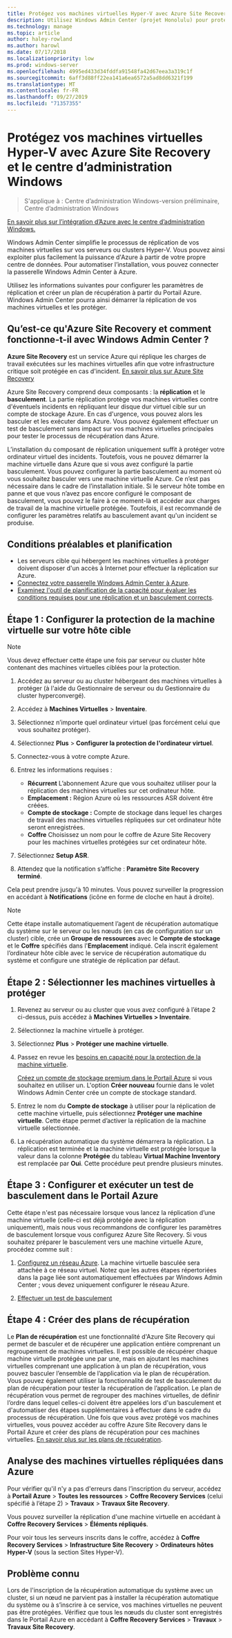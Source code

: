 ```yaml
---
title: Protégez vos machines virtuelles Hyper-V avec Azure Site Recovery et le centre d’administration Windows
description: Utilisez Windows Admin Center (projet Honolulu) pour protéger vos machines virtuelles Hyper-V avec Azure Site Recovery.
ms.technology: manage
ms.topic: article
author: haley-rowland
ms.author: harowl
ms.date: 07/17/2018
ms.localizationpriority: low
ms.prod: windows-server
ms.openlocfilehash: 4995ed433d34fddfa91548fa42d67eea3a319c1f
ms.sourcegitcommit: 6aff3d88ff22ea141a6ea6572a5ad8dd6321f199
ms.translationtype: MT
ms.contentlocale: fr-FR
ms.lasthandoff: 09/27/2019
ms.locfileid: "71357355"
---
```

# <a name="protect-your-hyper-v-virtual-machines-with-azure-site-recovery-and-windows-admin-center"></a>Protégez vos machines virtuelles Hyper-V avec Azure Site Recovery et le centre d’administration Windows

>S'applique à : Centre d’administration Windows-version préliminaire, Centre d’administration Windows

[En savoir plus sur l’intégration d’Azure avec le centre d’administration Windows.](../plan/azure-integration-options.md)

Windows Admin Center simplifie le processus de réplication de vos machines virtuelles sur vos serveurs ou clusters Hyper-V. Vous pouvez ainsi exploiter plus facilement la puissance d'Azure à partir de votre propre centre de données. Pour automatiser l’installation, vous pouvez connecter la passerelle Windows Admin Center à Azure.

Utilisez les informations suivantes pour configurer les paramètres de réplication et créer un plan de récupération à partir du Portail Azure. Windows Admin Center pourra ainsi démarrer la réplication de vos machines virtuelles et les protéger.

## <a name="what-is-azure-site-recovery-and-how-does-it-work-with-windows-admin-center"></a>Qu’est-ce qu'Azure Site Recovery et comment fonctionne-t-il avec Windows Admin Center ? 

**Azure Site Recovery** est un service Azure qui réplique les charges de travail exécutées sur les machines virtuelles afin que votre infrastructure critique soit protégée en cas d'incident.  [En savoir plus sur Azure Site Recovery](https://docs.microsoft.com/azure/site-recovery/site-recovery-overview)

Azure Site Recovery comprend deux composants : la **réplication** et le **basculement**. La partie réplication protège vos machines virtuelles contre d'éventuels incidents en répliquant leur disque dur virtuel cible sur un compte de stockage Azure. En cas d'urgence, vous pouvez alors les basculer et les exécuter dans Azure. Vous pouvez également effectuer un test de basculement sans impact sur vos machines virtuelles principales pour tester le processus de récupération dans Azure.

L’installation du composant de réplication uniquement suffit à protéger votre ordinateur virtuel des incidents. Toutefois, vous ne pouvez démarrer la machine virtuelle dans Azure que si vous avez configuré la partie basculement. Vous pouvez configurer la partie basculement au moment où vous souhaitez basculer vers une machine virtuelle Azure. Ce n’est pas nécessaire dans le cadre de l’installation initiale. Si le serveur hôte tombe en panne et que vous n’avez pas encore configuré le composant de basculement, vous pouvez le faire à ce moment-là et accéder aux charges de travail de la machine virtuelle protégée. Toutefois, il est recommandé de configurer les paramètres relatifs au basculement avant qu'un incident se produise.
 

## <a name="prerequisites-and-planning"></a>Conditions préalables et planification

- Les serveurs cible qui hébergent les machines virtuelles à protéger doivent disposer d'un accès à Internet pour effectuer la réplication sur Azure.
- [Connectez votre passerelle Windows Admin Center à Azure](azure-integration.md).
- [Examinez l'outil de planification de la capacité pour évaluer les conditions requises pour une réplication et un basculement corrects](https://docs.microsoft.com/azure/site-recovery/hyper-v-site-walkthrough-capacity).

## <a name="step-1-set-up-vm-protection-on-your-target-host"></a>Étape 1 : Configurer la protection de la machine virtuelle sur votre hôte cible

> [!NOTE] 
> Vous devez effectuer cette étape une fois par serveur ou cluster hôte contenant des machines virtuelles ciblées pour la protection.

1. Accédez au serveur ou au cluster hébergeant des machines virtuelles à protéger (à l'aide du Gestionnaire de serveur ou du Gestionnaire du cluster hyperconvergé).
2. Accédez à **Machines Virtuelles** > **Inventaire**.
3. Sélectionnez n’importe quel ordinateur virtuel (pas forcément celui que vous souhaitez protéger).
4. Sélectionnez **Plus** > **Configurer la protection de l'ordinateur virtuel**.
5. Connectez-vous à votre compte Azure.
6. Entrez les informations requises :

   - **Récurrent** L’abonnement Azure que vous souhaitez utiliser pour la réplication des machines virtuelles sur cet ordinateur hôte.
   - **Emplacement :** Région Azure où les ressources ASR doivent être créées.
   - **Compte de stockage :** Compte de stockage dans lequel les charges de travail des machines virtuelles répliquées sur cet ordinateur hôte seront enregistrées.
   - **Coffre** Choisissez un nom pour le coffre de Azure Site Recovery pour les machines virtuelles protégées sur cet ordinateur hôte.

7. Sélectionnez **Setup ASR**.
8. Attendez que la notification s’affiche : **Paramètre Site Recovery terminé**.
 
Cela peut prendre jusqu'à 10 minutes. Vous pouvez surveiller la progression en accédant à **Notifications** (icône en forme de cloche en haut à droite).

>[!NOTE]
> Cette étape installe automatiquement l’agent de récupération automatique du système sur le serveur ou les nœuds (en cas de configuration sur un cluster) cible, crée un **Groupe de ressources** avec le **Compte de stockage** et le **Coffre** spécifiés dans l'**Emplacement** indiqué. Cela inscrit également l’ordinateur hôte cible avec le service de récupération automatique du système et configure une stratégie de réplication par défaut.

## <a name="step-2-select-virtual-machines-to-protect"></a>Étape 2 : Sélectionner les machines virtuelles à protéger

1. Revenez au serveur ou au cluster que vous avez configuré à l’étape 2 ci-dessus, puis accédez à **Machines Virtuelles > Inventaire**.
2. Sélectionnez la machine virtuelle à protéger.
3. Sélectionnez **Plus** > **Protéger une machine virtuelle**.
4. Passez en revue les [besoins en capacité pour la protection de la machine virtuelle](https://docs.microsoft.com/azure/site-recovery/site-recovery-capacity-planner).

    [Créez un compte de stockage premium dans le Portail Azure](https://docs.microsoft.com/azure/storage/common/storage-premium-storage) si vous souhaitez en utiliser un. L'option **Créer nouveau** fournie dans le volet Windows Admin Center crée un compte de stockage standard.

5. Entrez le nom du **Compte de stockage** à utiliser pour la réplication de cette machine virtuelle, puis sélectionnez **Protéger une machine virtuelle**. Cette étape permet d’activer la réplication de la machine virtuelle sélectionnée. 

6. La récupération automatique du système démarrera la réplication. La réplication est terminée et la machine virtuelle est protégée lorsque la valeur dans la colonne **Protégée** du tableau **Virtual Machine Inventory** est remplacée par **Oui**. Cette procédure peut prendre plusieurs minutes.  

## <a name="step-3-configure-and-run-a-test-failover-in-the-azure-portal"></a>Étape 3 : Configurer et exécuter un test de basculement dans le Portail Azure

 Cette étape n'est pas nécessaire lorsque vous lancez la réplication d’une machine virtuelle (celle-ci est déjà protégée avec la réplication uniquement), mais nous vous recommandons de configurer les paramètres de basculement lorsque vous configurez Azure Site Recovery. Si vous souhaitez préparer le basculement vers une machine virtuelle Azure, procédez comme suit :

1. [Configurez un réseau Azure](https://docs.microsoft.com/azure/site-recovery/hyper-v-site-walkthrough-prepare-azure). La machine virtuelle basculée sera attachée à ce réseau virtuel. Notez que les autres étapes répertoriées dans la page liée sont automatiquement effectuées par Windows Admin Center ; vous devez uniquement configurer le réseau Azure.

2. [Effectuer un test de basculement](https://docs.microsoft.com/azure/site-recovery/hyper-v-site-walkthrough-test-failover)

## <a name="step-4-create-recovery-plans"></a>Étape 4 : Créer des plans de récupération

Le **Plan de récupération** est une fonctionnalité d'Azure Site Recovery qui permet de basculer et de récupérer une application entière comprenant un regroupement de machines virtuelles. Il est possible de récupérer chaque machine virtuelle protégée une par une, mais en ajoutant les machines virtuelles comprenant une application à un plan de récupération, vous pouvez basculer l’ensemble de l’application via le plan de récupération. Vous pouvez également utiliser la fonctionnalité de test de basculement du plan de récupération pour tester la récupération de l’application. Le plan de récupération vous permet de regrouper des machines virtuelles, de définir l’ordre dans lequel celles-ci doivent être appelées lors d'un basculement et d'automatiser des étapes supplémentaires à effectuer dans le cadre du processus de récupération. Une fois que vous avez protégé vos machines virtuelles, vous pouvez accéder au coffre Azure Site Recovery dans le Portail Azure et créer des plans de récupération pour ces machines virtuelles. [En savoir plus sur les plans de récupération](https://docs.microsoft.com/azure/site-recovery/site-recovery-create-recovery-plans).

## <a name="monitoring-replicated-vms-in-azure"></a>Analyse des machines virtuelles répliquées dans Azure ##

Pour vérifier qu'il n'y a pas d'erreurs dans l’inscription du serveur, accédez à **Portail Azure** > **Toutes les ressources** > **Coffre Recovery Services** (celui spécifié à l’étape 2) > **Travaux** > **Travaux Site Recovery**.

Vous pouvez surveiller la réplication d'une machine virtuelle en accédant à **Coffre Recovery Services** > **Éléments répliqués**.

Pour voir tous les serveurs inscrits dans le coffre, accédez à **Coffre Recovery Services** > **Infrastructure Site Recovery** > **Ordinateurs hôtes Hyper-V** (sous la section Sites Hyper-V).

## <a name="known-issue"></a>Problème connu ##

Lors de l'inscription de la récupération automatique du système avec un cluster, si un nœud ne parvient pas à installer la récupération automatique du système ou à s’inscrire à ce service, vos machines virtuelles ne peuvent pas être protégées. Vérifiez que tous les nœuds du cluster sont enregistrés dans le Portail Azure en accédant à **Coffre Recovery Services** > **Travaux** > **Travaux Site Recovery**.